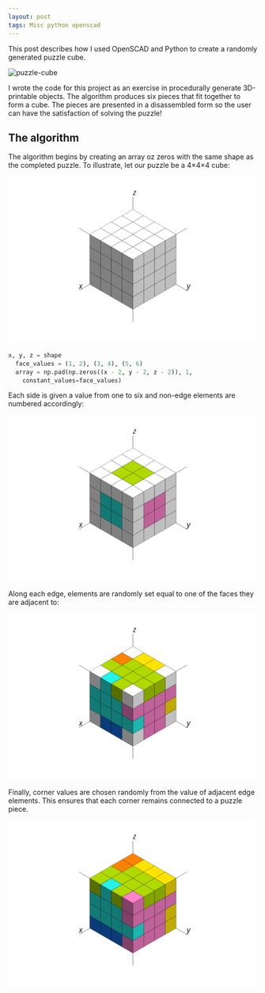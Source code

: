 ```yaml
---
layout: post
tags: Misc python openscad
---
```


This post describes how I used OpenSCAD and Python to create a randomly generated puzzle cube.

![puzzle-cube](https://i.imgur.com/PfvlCmF.png)

I wrote the code for this project as an exercise in procedurally generate 3D-printable objects. The algorithm produces six pieces that fit together to form a cube. The pieces are presented in a disassembled form so the user can have the satisfaction of solving the puzzle!

## The algorithm

The algorithm begins by creating an array oz zeros with the same shape as the completed puzzle. To illustrate, let our puzzle be a 4×4×4 cube:

![puzzle-cube-001](/img/puzzle-cube-001.png)

```python
x, y, z = shape
  face_values = (1, 2), (3, 4), (5, 6)
  array = np.pad(np.zeros((x - 2, y - 2, z - 2)), 1,
    constant_values=face_values)
```

Each side is given a value from one to six and non-edge elements are numbered accordingly:

![puzzle-cube-002](/img/puzzle-cube-002.png)

Along each edge, elements are randomly set equal to one of the faces they are adjacent to:

![puzzle-cube-003](/img/puzzle-cube-003.png)

Finally, corner values are chosen randomly from the value of adjacent edge elements. This ensures that each corner remains connected to a puzzle piece.

![puzzle-cube-004](/img/puzzle-cube-004.png)

